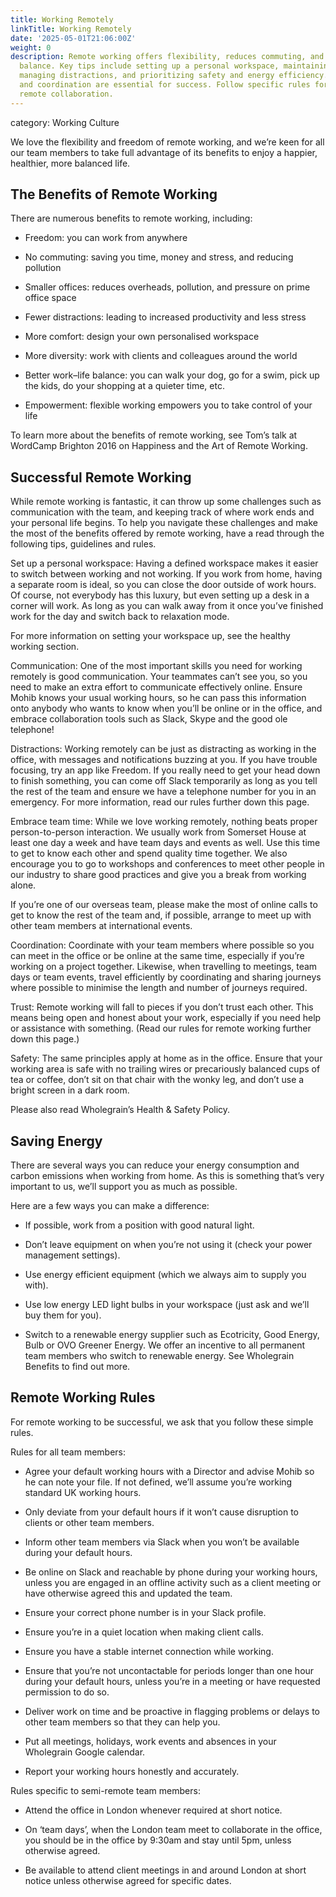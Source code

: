 ```yaml
---
title: Working Remotely
linkTitle: Working Remotely
date: '2025-05-01T21:06:00Z'
weight: 0
description: Remote working offers flexibility, reduces commuting, and enhances work-life
  balance. Key tips include setting up a personal workspace, maintaining good communication,
  managing distractions, and prioritizing safety and energy efficiency. Team trust
  and coordination are essential for success. Follow specific rules for effective
  remote collaboration.
---
```



category: Working Culture

We love the flexibility and freedom of remote working, and we’re keen for all our team members to take full advantage of its benefits to enjoy a happier, healthier, more balanced life.

## The Benefits of Remote Working

There are numerous benefits to remote working, including:

- Freedom: you can work from anywhere

- No commuting: saving you time, money and stress, and reducing pollution

- Smaller offices: reduces overheads, pollution, and pressure on prime office space

- Fewer distractions: leading to increased productivity and less stress

- More comfort: design your own personalised workspace

- More diversity: work with clients and colleagues around the world

- Better work–life balance: you can walk your dog, go for a swim, pick up the kids, do your shopping at a quieter time, etc.

- Empowerment: flexible working empowers you to take control of your life

To learn more about the benefits of remote working, see Tom’s talk at WordCamp Brighton 2016 on Happiness and the Art of Remote Working.

## Successful Remote Working

While remote working is fantastic, it can throw up some challenges such as communication with the team, and keeping track of where work ends and your personal life begins. To help you navigate these challenges and make the most of the benefits offered by remote working, have a read through the following tips, guidelines and rules.

Set up a personal workspace: Having a defined workspace makes it easier to switch between working and not working. If you work from home, having a separate room is ideal, so you can close the door outside of work hours. Of course, not everybody has this luxury, but even setting up a desk in a corner will work. As long as you can walk away from it once you’ve finished work for the day and switch back to relaxation mode.

For more information on setting your workspace up, see the healthy working section.

Communication: One of the most important skills you need for working remotely is good communication. Your teammates can’t see you, so you need to make an extra effort to communicate effectively online. Ensure Mohib knows your usual working hours, so he can pass this information onto anybody who wants to know when you’ll be online or in the office, and embrace collaboration tools such as Slack, Skype and the good ole telephone!

Distractions: Working remotely can be just as distracting as working in the office, with messages and notifications buzzing at you. If you have trouble focusing, try an app like Freedom. If you really need to get your head down to finish something, you can come off Slack temporarily as long as you tell the rest of the team and ensure we have a telephone number for you in an emergency. For more information, read our rules further down this page.

Embrace team time: While we love working remotely, nothing beats proper person-to-person interaction. We usually work from Somerset House at least one day a week and have team days and events as well. Use this time to get to know each other and spend quality time together. We also encourage you to go to workshops and conferences to meet other people in our industry to share good practices and give you a break from working alone.

If you’re one of our overseas team, please make the most of online calls to get to know the rest of the team and, if possible, arrange to meet up with other team members at international events.

Coordination: Coordinate with your team members where possible so you can meet in the office or be online at the same time, especially if you’re working on a project together. Likewise, when travelling to meetings, team days or team events, travel efficiently by coordinating and sharing journeys where possible to minimise the length and number of journeys required.

Trust: Remote working will fall to pieces if you don’t trust each other. This means being open and honest about your work, especially if you need help or assistance with something. (Read our rules for remote working further down this page.)

Safety: The same principles apply at home as in the office. Ensure that your working area is safe with no trailing wires or precariously balanced cups of tea or coffee, don’t sit on that chair with the wonky leg, and don’t use a bright screen in a dark room.

Please also read Wholegrain’s Health & Safety Policy.

## Saving Energy

There are several ways you can reduce your energy consumption and carbon emissions when working from home. As this is something that’s very important to us, we’ll support you as much as possible.

Here are a few ways you can make a difference:

- If possible, work from a position with good natural light.

- Don’t leave equipment on when you’re not using it (check your power management settings).

- Use energy efficient equipment (which we always aim to supply you with).

- Use low energy LED light bulbs in your workspace (just ask and we’ll buy them for you).

- Switch to a renewable energy supplier such as Ecotricity, Good Energy, Bulb or OVO Greener Energy. We offer an incentive to all permanent team members who switch to renewable energy. See Wholegrain Benefits to find out more.

## Remote Working Rules

For remote working to be successful, we ask that you follow these simple rules.

Rules for all team members:

- Agree your default working hours with a Director and advise Mohib so he can note your file. If not defined, we’ll assume you’re working standard UK working hours.

- Only deviate from your default hours if it won’t cause disruption to clients or other team members.

- Inform other team members via Slack when you won’t be available during your default hours.

- Be online on Slack and reachable by phone during your working hours, unless you are engaged in an offline activity such as a client meeting or have otherwise agreed this and updated the team.

- Ensure your correct phone number is in your Slack profile.

- Ensure you’re in a quiet location when making client calls.

- Ensure you have a stable internet connection while working.

- Ensure that you’re not uncontactable for periods longer than one hour during your default hours, unless you’re in a meeting or have requested permission to do so.

- Deliver work on time and be proactive in flagging problems or delays to other team members so that they can help you.

- Put all meetings, holidays, work events and absences in your Wholegrain Google calendar.

- Report your working hours honestly and accurately.

Rules specific to semi-remote team members:

- Attend the office in London whenever required at short notice.

- On ‘team days’, when the London team meet to collaborate in the office, you should be in the office by 9:30am and stay until 5pm, unless otherwise agreed.

- Be available to attend client meetings in and around London at short notice unless otherwise agreed for specific dates.